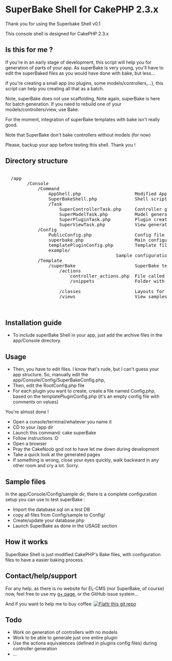 SuperBake Shell for CakePHP 2.3.x
=================================
Thank you for using the Superbake Shell v0.1

This console shell is designed for CakePHP 2.3.x

Is this for me ?
----------------
If you're in an early stage of development, this script will help you for
generation of parts of your app.
As superBake is very young, you'll have to edit the superBaked files as you would
have done with bake, but less...

If you're creating a small app (no plugins, some models/controllers,...), this
script can help you creating all that as a batch.

Note, superBake does not use scaffolding, 
Note again, superBake is here for batch generation. If you need to rebuild one
of your models/controllers/view, use Bake.

For the moment, integration of superBake templates with bake isn't really good.

Note that SuperBake don't bake controllers without models (for now)

Please, backup your app before testing this shell. Thank you !

Directory structure
-------------------
<pre>
<CakeBase>
  /app
		/Console
			/Command
				AppShell.php					Modified AppShell
				SuperBakeShell.php				Shell script
				/Task
					SuperControllerTask.php		Controller generation
					SuperModelTask.php			Model generation
					SuperPluginTask.php			Plugin creation
					SuperViewTask.php			View generation
			/Config
				PublicConfig.php				Config file for models in app/Model
				superbake.php					Main configuration file
				templatePluginConfig.php		Template file for plugin configuration
				example/
					<files>						Sample configuration, on which I did my tests
			/Template
				/superBake 						SuperBake templates (nearly the same as classical bake templates)
					/actions
						controller_actions.php 	File called to create controllers
						/snippets 				Folder with actions samples
							<dirs and files>	
					/classes					Layouts for controllers, fixtures, models and tests.
					/views 						View samples for view generation
						<dirs and files>

</pre>
Installation guide
------------------
 - To include superBake Shell in your app, just add the archive files in the
app/Console directory.


Usage
-----
 - Then, you have to edit files. I know that's rude, but I can't guess your app
structure. So, manually edit the app/Console/Config/SuperBakeConfig.php,
 - Then, edit the RootConfig.php file
 - For each plugin you want to create, create a file named <PluginName>Config.php,
based on the templatePluginConfig.php (it's an empty config file with comments on values)

You're almost done !

- Open a console/terminal/whatever you name it
- CD to your <BaseCake>/app dir
- Launch this command: cake superBake
- Follow instructions :D
- Open a browser
- Pray the CakeNoob god not to have let me down during development
- Take a quick look at the generated pages
- If something is wrong, close your eyes quickly, walk backward in any other room
and cry a lot. Sorry.

Sample files
------------
In the app/Console/Config/sample dir, there is a complete configuration setup you can use to test superBake :
 - Import the database.sql on a test DB
 - copy all files from Config/sample to Config/
 - Create/update your database.php
 - Launch SuperBake as done in the USAGE section

How it works
------------
SuperBake Shell is just modified CakePHP's Bake files, with configuration files to have a easier
baking process.

Contact/help/support
--------------------

For any help, as there is no website for EL-CMS (nor SuperBake, of course) now, feel free to use my [g+ page](https://plus.google.com/b/110073171539347252283/110073171539347252283/posts), or the GitHub issue system...

And if you want to help me to buy coffee: [![Flattr this git repo](http://api.flattr.com/button/flattr-badge-large.png)](https://flattr.com/submit/auto?user_id=kure&url=https://github.com/mtancoigne/superBake&title=superBake&language=&tags=github&category=software) 

Todo
----
 - Work on generation of controllers with no models
 - Work to be able to generate just one entire plugin
 - Use the actions equivalences (defined in plugins config files) during controller generation
 - ...
